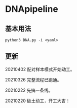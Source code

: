 # DNApipeline



## 基本用法

```
python3 DNA.py -i <yaml>
```


## 更新
20210402 配对样本模式开始动工。

20210326 完整流程已跑通。

20210222 先搞一条线。

20210220 破土动工，开工大吉！